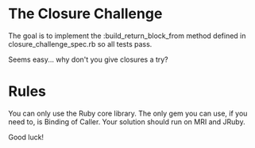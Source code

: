 The Closure Challenge
=====================

The goal is to implement the :build_return_block_from method defined in closure_challenge_spec.rb so all tests pass.

Seems easy... why don't you give closures a try?

Rules
=====

You can only use the Ruby core library.
The only gem you can use, if you need to, is Binding of Caller.
Your solution should run on MRI and JRuby.

Good luck!
